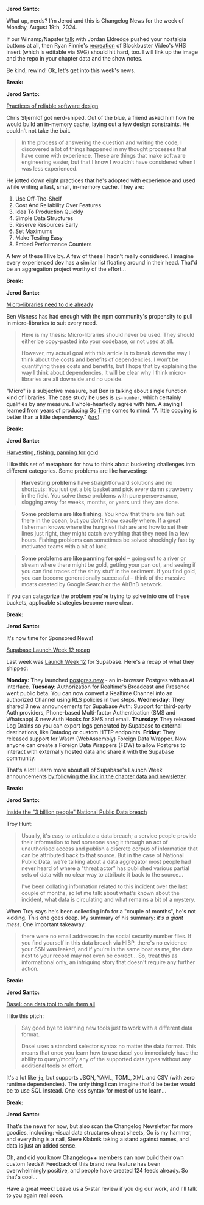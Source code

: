 **Jerod Santo:**

What up, nerds? I'm Jerod and this is Changelog News for the week of Monday, August 19th, 2024.

If our Winamp/Napster [talk](https://changelog.com/friends/57) with Jordan Eldredge pushed your nostalgia buttons at all, then Ryan Finnie's [recreation](https://github.com/rfinnie/blockbuster) of Blockbuster Video's VHS insert (which is editable via SVG) should hit hard, too. I will link up the image and the repo in your chapter data and the show notes.

Be kind, rewind! Ok, let's get into this week's news.

**Break:**

**Jerod Santo:**

[Practices of reliable software design](https://two-wrongs.com/practices-of-reliable-software-design)

Chris Stjernlöf got nerd-sniped. Out of the blue, a friend asked him how he would build an in-memory cache, laying out a few design constraints. He couldn't not take the bait.

> In the process of answering the question and writing the code, I discovered a lot of things happened in my thought processes that have come with experience. These are things that make software engineering easier, but that I know I wouldn’t have considered when I was less experienced.

He jotted down eight practices that he's adopted with experience and used while writing a fast, small, in-memory cache. They are:

1. Use Off-The-Shelf
2. Cost And Reliability Over Features
3. Idea To Production Quickly
4. Simple Data Structures
5. Reserve Resources Early
6. Set Maximums
7. Make Testing Easy
8. Embed Performance Counters

A few of these I live by. A few of these I hadn't really considered. I imagine every experienced dev has a similar list floating around in their head. That'd be an aggregation project worthy of the effort...

**Break:**

**Jerod Santo:**

[Micro-libraries need to die already](https://bvisness.me/microlibraries/)

Ben Visness has had enough with the npm community's propensity to pull in micro-libraries to suit every need.

> Here is my thesis: Micro-libraries should never be used. They should either be copy-pasted into your codebase, or not used at all.
>
> However, my actual goal with this article is to break down the way I think about the costs and benefits of dependencies. I won’t be quantifying these costs and benefits, but I hope that by explaining the way I think about dependencies, it will be clear why I think micro-libraries are all downside and no upside.

"Micro" is a subjective measure, but Ben is talking about single function kind of libraries. The case study he uses is `is-number`, which certainly qualifies by any measure. I whole-heartedly agree with him. A saying I learned from years of producing [Go Time](https://gotime) comes to mind: "A little copying is better than a little dependency." ([src](https://www.youtube.com/watch?v=PAAkCSZUG1c&t=9m28s))

**Break:**

**Jerod Santo:**

[Harvesting, fishing, panning for gold](https://staysaasy.com/strategy/2024/08/18/harvesting-fishing-panning-for-gold.html)

I like this set of metaphors for how to think about bucketing challenges into different categories. Some problems are like harvesting:

> **Harvesting problems** have straightforward solutions and no shortcuts: You just get a big basket and pick every damn strawberry in the field. You solve these problems with pure perseverance, slogging away for weeks, months, or years until they are done.

> **Some problems are like fishing**. You know that there are fish out there in the ocean, but you don’t know exactly where. If a great fisherman knows where the hungriest fish are and how to set their lines just right, they might catch everything that they need in a few hours. Fishing problems can sometimes be solved shockingly fast by motivated teams with a bit of luck.

> **Some problems are like panning for gold** – going out to a river or stream where there might be gold, getting your pan out, and seeing if you can find traces of the shiny stuff in the sediment. If you find gold, you can become generationally successful – think of the massive moats created by Google Search or the AirBnB network.

If you can categorize the problem you're trying to solve into one of these buckets, applicable strategies become more clear.

**Break:**

**Jerod Santo:**

It's now time for Sponsored News!

[Supabase Launch Week 12 recap](https://supabase.com/launch-week)

Last week was [Launch Week 12](https://supabase.com/launch-week) for Supabase. Here's a recap of what they shipped:

**Monday:** They launched [postgres.new](https://postgres.new) - an in-browser Postgres with an AI interface.
**Tuesday**: Authorization for Realtime's Broadcast and Presence went public beta. You can now convert a Realtime Channel into an authorized Channel using RLS policies in two steps.
**Wednesday**: They shared 3 new announcements for Supabase Auth: Support for third-party Auth providers, Phone-based Multi-factor Authentication (SMS and Whatsapp) & new Auth Hooks for SMS and email.
**Thursday**: They released Log Drains so you can export logs generated by Supabase to external destinations, like Datadog or custom HTTP endpoints.
**Friday**: They released support for Wasm (WebAssembly) Foreign Data Wrapper. Now anyone can create a Foreign Data Wrappers (FDW) to allow Postgres to interact with externally hosted data and share it with the Supabase community.

That's a lot! Learn more about all of Supabase's Launch Week announcements [by following the link in the chapter data and newsletter](https://supabase.com/launch-week).

**Break:**

**Jerod Santo:**

[Inside the "3 billion people" National Public Data breach](https://www.troyhunt.com/inside-the-3-billion-people-national-public-data-breach/)

Troy Hunt:

> Usually, it's easy to articulate a data breach; a service people provide their information to had someone snag it through an act of unauthorised access and publish a discrete corpus of information that can be attributed back to that source. But in the case of National Public Data, we're talking about a data aggregator most people had never heard of where a "threat actor" has published various partial sets of data with no clear way to attribute it back to the source...
>
> I've been collating information related to this incident over the last couple of months, so let me talk about what's known about the incident, what data is circulating and what remains a bit of a mystery.

When Troy says he's been collecting info for a "couple of months", he's not kidding. This one goes deep. My summary of his summary: *it's a giant mess*. One important takeaway:

> there were no email addresses in the social security number files. If you find yourself in this data breach via HIBP, there's no evidence your SSN was leaked, and if you're in the same boat as me, the data next to your record may not even be correct... So, treat this as informational only, an intriguing story that doesn't require any further action.

**Break:**

**Jerod Santo:**

[Dasel: one data tool to rule them all](https://github.com/TomWright/dasel)

I like this pitch:

> Say good bye to learning new tools just to work with a different data format.
>
> Dasel uses a standard selector syntax no matter the data format. This means that once you learn how to use dasel you immediately have the ability to query/modify any of the supported data types without any additional tools or effort.

It's a lot like `jq`, but supports JSON, YAML, TOML, XML and CSV (with zero runtime dependencies). The only thing I can imagine that'd be better would be to use SQL instead. One less syntax for most of us to learn...

**Break:**

**Jerod Santo:**

That's the news for now, but also scan the Changelog Newsletter for more goodies, including: visual data structures cheat sheets, Go is my hammer, and everything is a nail, Steve Klabnik taking a stand against names, and data is just an added sense.

Oh, and did you know [Changelog++](https://changelog.com/++) members can now build their own custom feeds?! Feedback of this brand new feature has been overwhelmingly positive, and people have created 124 feeds already. So that's cool...

Have a great week! Leave us a 5-star review if you dig our work, and I'll talk to you again real soon.
